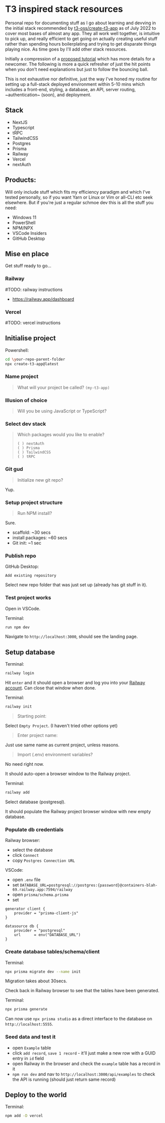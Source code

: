 # T3 inspired stack resources  
  
Personal repo for documenting stuff as I go about learning and devving in the initial stack recommended by [t3-oss/create-t3-app](https://github.com/t3-oss/create-t3-app) as of July 2022 to cover most bases of almost any app. They all work well together, is intuitive to pick up, and really efficient to get going on actually creating useful stuff rather than spending hours boilerplating and trying to get disparate things playing nice. As time goes by I'll add other stack resources.  
  
Initially a compression of a [proposed tutorial](https://github.com/t3-oss/create-t3-app/issues/166#create-t3-app) which has more details for a newcomer. The following is more a quick refresher of just the hit points when you don't need explanations but just to follow the bouncing ball.  
  
This is not exhaustive nor definitive, just the way I've honed my routine for setting up a full-stack deployed environment within 5-10 mins which includes a front-end, styling, a database, an API, server routing, ~authentication~ (soon), and deployment.  
  
## Stack  

- NextJS
- Typescript
- tRPC
- TailwindCSS  
- Postgres  
- Prisma  
- Railway  
- Vercel 
- nextAuth  
  
## Products:  
  
Will only include stuff which fits my efficiency paradigm and which I've tested personally, so if you want Yarn or Linux or Vim or all-CLI etc seek elsewhere. But if you're just a regular schmoe dev this is all the stuff you need:  
  
- Windows 11  
- PowerShell  
- NPM/NPX  
- VSCode Insiders  
- GitHub Desktop  
  
## Mise en place  
  
Get stuff ready to go...  
  
### Railway

#TODO: railway instructions  
  
- https://railway.app/dashboard

### Vercel

#TODO: vercel instructions

## Initialise project
  
Powershell:  
```bash
cd \your-repo-parent-folder
npx create-t3-app@latest
```
  
### Name project  
  
>What will your project be called? `(my-t3-app)`  
  
### Illusion of choice  
  
>Will you be using JavaScript or TypeScript?  
  
### Select dev stack  
  
>Which packages would you like to enable?  
>
>`( ) nextAuth`  
>`( ) Prisma`  
>`( ) TailwindCSS`  
>`( ) tRPC`    

### Git gud  
  
>Initialize new git repo?  
  
Yup.  
  
### Setup project structure  
  
>Run NPM install?  
  
Sure.  
  
- scaffold: ~30 secs
- install packages: ~60 secs
- Git init: ~1 sec  
  
### Publish repo  
  
GitHub Desktop:  
  
```
Add existing repository
```
  
Select new repo folder that was just set up (already has git stuff in it).  
  
### Test project works  
  
Open in VSCode.  
  
Terminal:  
```bash
run npm dev
```

Navigate to `http://localhost:3000`, should see the landing page.  
  
## Setup database  
  
Terminal:  
```bash
railway login
```

Hit `enter` and it should open a browser and log you into your [Railway account](https://railway.app/dashboard). Can close that window when done.  
  
Terminal:
```bash
railway init
```
  
>Starting point:  
  
Select `Empty Project`. (I haven't tried other options yet)  
  
>Enter project name:  
  
Just use same name as current project, unless reasons.  
  
>Import (.env) environment variables?  
  
No need right now.  
  
It should auto-open a browser window to the Railway project.  
  
Terminal:  
```bash
railway add
```

Select database (postgresql).  
  
It should populate the Railway project browser window with new empty database.  
  
### Populate db credentials  
  
Railway browser:  
- select the database  
- click `Connect`  
- copy `Postgres Connection URL`  

VSCode:  
- open `.env` file  
- set `DATABASE_URL=postgresql://postgres:{password}@containers-blah-69.railway.app:7594/railway`  
- open `prisma/schema.prisma`  
- set  
```
generator client {
    provider = "prisma-client-js"
}

datasource db {
    provider = "postgresql"
    url      = env("DATABASE_URL")
}
```
  
### Create database tables/schema/client  
  
Terminal:
```bash
npx prisma migrate dev --name init
```

Migration takes about 30secs.  
  
Check back in Railway browser to see that the tables have been generated.  
  
Terminal:
```bash
npx prisma generate
```
  
Can now use `npx prisma studio` as a direct interface to the database on `http://localhost:5555`.  

### Seed data and test it  
  
- open `Example` table  
- click `add record`, `save 1 record` - it'll just make a new row with a GUID entry in `id` field  
- open Railway in the browser and check the `example` table has a record in it  
- `npm run dev` and nav to `http://localhost:3000/api/examples` to check the API is running (should just return same record)  
  
## Deploy to the world  
  
Terminal:  
```bash
npm add -D vercel
```
  

  





